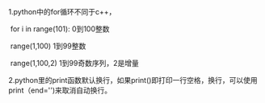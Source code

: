 1.python中的for循环不同于c++，

​	for i in range(101):         0到100整数

​				range(1,100)     1到99整数

​				range(1,100,2)	1到99奇数序列，2是增量

2.python里的print函数默认换行，如果print()即打印一行空格，换行，可以使用print（end='')来取消自动换行。